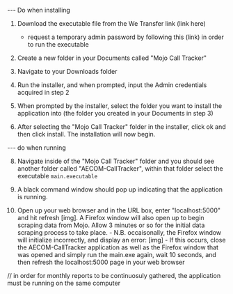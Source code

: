 --- Do when installing

1. Download the executable file from the We Transfer link (link here)
    -  request a temporary admin password by following this (link) in order to run the executable

3. Create a new folder in your Documents called "Mojo Call Tracker"

3. Navigate to your Downloads folder

5. Run the installer, and when prompted, input the Admin credentials acquired in step 2

6. When prompted by the installer, select the folder you want to install the application into (the folder you created in your Documents in step 3)

7. After selecting the "Mojo Call Tracker" folder in the installer, click ok and then click install.  The installation will now begin.

--- do when running

8. Navigate inside of the "Mojo Call Tracker" folder and you should see another folder called "AECOM-CallTracker", within that folder select the executable `main.executable`

9. A black command window should pop up indicating that the application is running.  

10.  Open up your web browser and in the URL box, enter "localhost:5000" and hit refresh [img]. A Firefox window will also open up to begin scraping data from Mojo. Allow 3 minutes or so for the initial data scraping process to take place.
    - N.B. occaisonally, the Firefox window will initialize incorrectly, and display an error: [img]
    - If this occurs, close the AECOM-CallTracker application as well as the Firefox window that was opened and simply run the main.exe again, wait 10 seconds, and then refresh the localhost:5000 page in your web browser 

// in order for monthly reports to be continuosuly gathered, the application must be running on the same computer